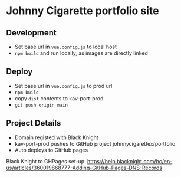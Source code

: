 # Johnny Cigarette portfolio site

## Development
- Set base url in `vue.config.js` to local host
- `npm build` and run locally, as images are directly linked

## Deploy
- Set base url in `vue.config.js` to prod url
- `npm build`
- copy `dist` contents to kav-port-prod
- `git push origin main`

## Project Details
- Domain registed with Black Knight
- kav-port-prod pushes to GitHub project johnnycigarettex/portfolio
- Auto deploys to GitHub pages 

Black Knight to GHPages set-up:
https://help.blacknight.com/hc/en-us/articles/360019868777-Adding-GitHub-Pages-DNS-Records
